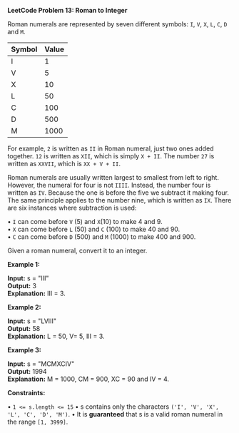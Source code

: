 **LeetCode Problem 13: Roman to Integer**

Roman numerals are represented by seven different symbols: `I`, `V`, `X`, `L`, `C`, `D` and `M`.

| Symbol | Value |
|--------|-------|
| I      | 1     |
| V      | 5     |
| X      | 10    |
| L      | 50    |
| C      | 100   |
| D      | 500   |
| M      | 1000  |

For example, `2` is written as `II` in Roman numeral, just two ones added together. `12` is written as `XII`, which is simply `X + II`. The number `27` is written as `XXVII`, which is `XX + V + II`.

Roman numerals are usually written largest to smallest from left to right. However, the numeral for four is not `IIII`. Instead, the number four is written as `IV`. Because the one is before the five we subtract it making four. The same principle applies to the number nine, which is written as `IX`. There are six instances where subtraction is used:

• `I` can come before `V` (5) and `X`(10) to make 4 and 9. <br>
• `X` can come before `L` (50) and `C` (100) to make 40 and 90. <br>
• `C` can come before `D` (500) and `M` (1000) to make 400 and 900. 

Given a roman numeral, convert it to an integer.

**Example 1:**

**Input:** s = "III" <br>
**Output:** 3 <br>
**Explanation:** III = 3.


**Example 2:**

**Input:** s = "LVIII" <br>
**Output:** 58 <br>
**Explanation:** L = 50, V= 5, III = 3.


**Example 3:**

**Input:** s = "MCMXCIV" <br>
**Output:** 1994 <br>
**Explanation:** M = 1000, CM = 900, XC = 90 and IV = 4.

**Constraints:**

• `1 <= s.length <= 15`
• s contains only the characters `('I', 'V', 'X', 'L', 'C', 'D', 'M')`.
• It is **guaranteed** that s is a valid roman numeral in the range `[1, 3999]`.
